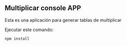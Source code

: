 ## Multiplicar console APP

Esta es una aplicación para generar tablas de multiplicar

Ejecutar este comando:

```
npm install
```